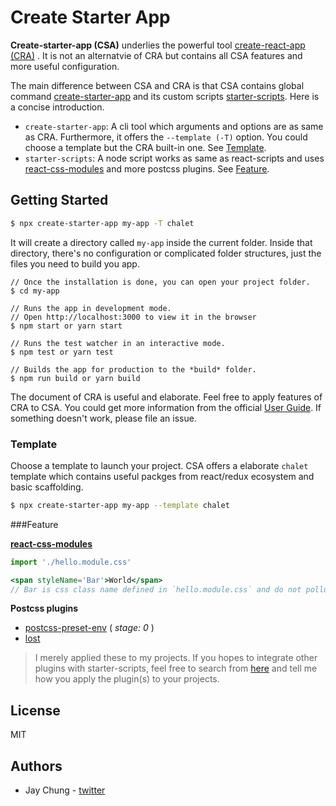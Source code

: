 # Create Starter App

**Create-starter-app (CSA)** underlies the powerful tool [create-react-app (CRA)](https://github.com/facebook/create-react-app) . It is not an alternatvie of CRA but contains all CSA features and more useful configuration.

The main difference between CSA and CRA is that CSA contains global command [create-starter-app](https://www.npmjs.com/package/create-starter-app) and its custom scripts [starter-scripts](https://www.npmjs.com/package/starter-scripts). Here is a concise introduction.

- `create-starter-app`: A cli tool which arguments and options are as same as CRA. Furthermore, it offers the `--template (-T)` option. You could choose a template but the CRA built-in one. See [Template](#Template).
- `starter-scripts`: A node script works as same as react-scripts and uses [react-css-modules](https://github.com/gajus/react-css-modules) and more postcss plugins. See [Feature](#Feature).

## Getting Started

```sh
$ npx create-starter-app my-app -T chalet
```

It will create a directory called `my-app` inside the current folder. Inside that directory, there's no configuration or complicated folder structures, just the files you need to build you app.

```
// Once the installation is done, you can open your project folder.
$ cd my-app

// Runs the app in development mode.
// Open http://localhost:3000 to view it in the browser
$ npm start or yarn start

// Runs the test watcher in an interactive mode.
$ npm test or yarn test

// Builds the app for production to the *build* folder.
$ npm run build or yarn build
```

The document of CRA is useful and elaborate. Feel free to apply features of CRA to CSA. You could get more information from the official [User Guide](https://facebook.github.io/create-react-app/docs/getting-started). If something doesn't work, please file an issue.

### Template

Choose a template to launch your project. CSA offers a elaborate `chalet` template which contains useful packges from react/redux ecosystem and basic scaffolding.

```bash
$ npx create-starter-app my-app --template chalet
```

###Feature

**[react-css-modules](https://github.com/gajus/react-css-modules)**

```jsx
import './hello.module.css'

<span styleName='Bar'>World</span>
// Bar is css class name defined in `hello.module.css` and do not pollute any other css stylesheet.
```

**Postcss plugins**

- [postcss-preset-env](https://github.com/csstools/postcss-preset-env) ( _stage: 0_ )
- [lost](https://github.com/peterramsing/lost)

> I merely applied these to my projects. If you hopes to integrate other plugins with starter-scripts, feel free to search from [here](https://github.com/postcss/postcss/blob/master/docs/plugins.md) and tell me how you apply the plugin(s) to your projects.

## License

MIT

## Authors

- Jay Chung - [twitter](https://twitter.com/wuceh14678)
